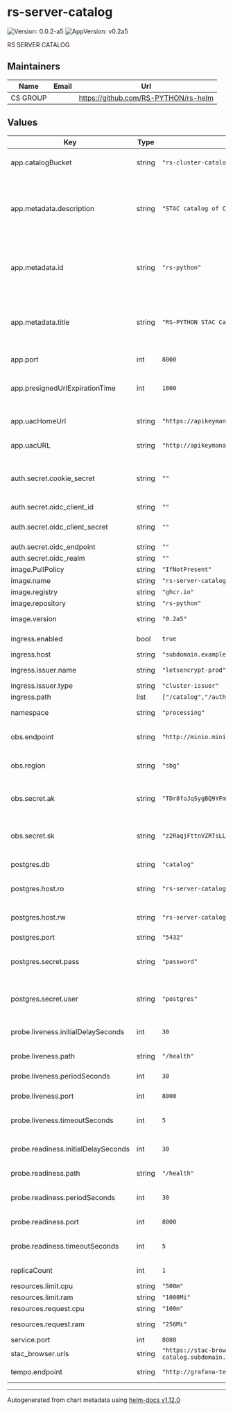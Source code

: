 # rs-server-catalog

![Version: 0.0.2-a5](https://img.shields.io/badge/Version-0.0.2--a5-informational?style=flat-square) ![AppVersion: v0.2a5](https://img.shields.io/badge/AppVersion-v0.2a5-informational?style=flat-square)

RS SERVER CATALOG

## Maintainers

| Name | Email | Url |
| ---- | ------ | --- |
| CS GROUP |  | <https://github.com/RS-PYTHON/rs-helm> |

## Values

| Key | Type | Default | Description |
|-----|------|---------|-------------|
| app.catalogBucket | string | `"rs-cluster-catalog"` | Object Storage bucket for the catalog |
| app.metadata.description | string | `"STAC catalog of Copernicus Reference System Python"` | update the catalog metadata description parameter over the default one received from the pystac client |
| app.metadata.id | string | `"rs-python"` | update the catalog metadata id parameter over the default one received from the pystac client |
| app.metadata.title | string | `"RS-PYTHON STAC Catalog"` | update the catalog metadata title parameter over the default one received from the pystac client |
| app.port | int | `8000` | Port for the application |
| app.presignedUrlExpirationTime | int | `1800` | Presigned URL expiration time in seconds. 30 min by default |
| app.uacHomeUrl | string | `"https://apikeymanager.subdomain.example.com/docs"` | URL of the API Key Manager home page (public) |
| app.uacURL | string | `"http://apikeymanager.processing.svc.cluster.local:8000/auth/check_key"` | URL of the API Key Manager service |
| auth.secret.cookie_secret | string | `""` | Random string used to encode cookie-based HTTP sessions in SessionMiddleware |
| auth.secret.oidc_client_id | string | `""` | OIDC CLient ID |
| auth.secret.oidc_client_secret | string | `""` | OIDC Secret used to sync user info from Keycloak |
| auth.secret.oidc_endpoint | string | `""` | OIDC End Point |
| auth.secret.oidc_realm | string | `""` | OIDC Realm |
| image.PullPolicy | string | `"IfNotPresent"` | Image pull policy |
| image.name | string | `"rs-server-catalog"` | Image name |
| image.registry | string | `"ghcr.io"` | Image registry |
| image.repository | string | `"rs-python"` | Image repository |
| image.version | string | `"0.2a5"` | Image version, can be a tag or a digest |
| ingress.enabled | bool | `true` | Enabled/Disable ingress |
| ingress.host | string | `"subdomain.example.com"` | Ingress host name |
| ingress.issuer.name | string | `"letsencrypt-prod"` | Ingress Issuer name |
| ingress.issuer.type | string | `"cluster-issuer"` | Ingress Issuer type |
| ingress.path | list | `["/catalog","/auth"]` | Ingress path |
| namespace | string | `"processing"` | Namespace for the deployment |
| obs.endpoint | string | `"http://minio.minio.svc.cluster.local:9000"` | URL of the object storage service endpoint |
| obs.region | string | `"sbg"` | Region of the object storage service |
| obs.secret.ak | string | `"TDr8foJqSygBQ9YFmWDy"` | Access Key to authenticate with the object storage service |
| obs.secret.sk | string | `"z2RaqjFttnVZRTsLLqmy4PE6PzJOKzPsE47alDBs"` | Secret Key to authenticate with the object storage service |
| postgres.db | string | `"catalog"` | PostgreSQL database name |
| postgres.host.ro | string | `"rs-server-catalog-db-svc.database.svc.cluster.local"` | PostgreSQL service URL for Read Only |
| postgres.host.rw | string | `"rs-server-catalog-db-svc.database.svc.cluster.local"` | PostgreSQL service URL for Read Write |
| postgres.port | string | `"5432"` | PostgreSQL port |
| postgres.secret.pass | string | `"password"` | Password to authenticate with the PostgreSQL service |
| postgres.secret.user | string | `"postgres"` | Username to authenticate with the PostgreSQL service |
| probe.liveness.initialDelaySeconds | int | `30` | InitialDelaySeconds for the liveness probe |
| probe.liveness.path | string | `"/health"` | Path for the liveness probe |
| probe.liveness.periodSeconds | int | `30` | periodSeconds for the liveness probe |
| probe.liveness.port | int | `8000` | Port for the liveness probe |
| probe.liveness.timeoutSeconds | int | `5` | timeoutSeconds for the liveness probe |
| probe.readiness.initialDelaySeconds | int | `30` | InitialDelaySeconds for the readiness probe |
| probe.readiness.path | string | `"/health"` | Path for the readiness probe |
| probe.readiness.periodSeconds | int | `30` | periodSeconds for the readiness probe |
| probe.readiness.port | int | `8000` | Port for the readiness probe |
| probe.readiness.timeoutSeconds | int | `5` | timeoutSeconds for the readiness probe |
| replicaCount | int | `1` | Number of replicas for the deployment |
| resources.limit.cpu | string | `"500m"` | Pod CPU limit |
| resources.limit.ram | string | `"1000Mi"` | Pod memory limit |
| resources.request.cpu | string | `"100m"` | Pod CPU request |
| resources.request.ram | string | `"256Mi"` | Pod memory request |
| service.port | int | `8080` | Port for the service |
| stac_browser.urls | string | `"https://stac-browser-cadip.subdomain.example.com;https://stac-browser-catalog.subdomain.example.com"` |  |
| tempo.endpoint | string | `"http://grafana-tempo-distributor.logging.svc.cluster.local:4317"` | Grafana tempo endpoint. |

----------------------------------------------
Autogenerated from chart metadata using [helm-docs v1.12.0](https://github.com/norwoodj/helm-docs/releases/v1.12.0)
